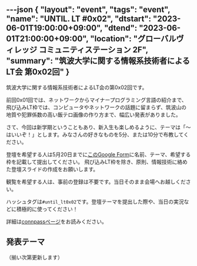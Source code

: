 ---json
{
    "layout": "event",
    "tags": "event",
    "name": "UNTIL. LT #0x02",
    "dtstart": "2023-06-01T19:00:00+09:00",
    "dtend": "2023-06-01T21:00:00+09:00",
    "location": "グローバルヴィレッジ コミュニティステーション 2F",
    "summary": "筑波大学に関する情報系技術者によるLT会 第0x02回"
}
---

筑波大学に関する情報系技術者によるLT会の第0x02回です。

前回0x01回では、ネットワークからマイナープログラミング言語の紹介まで、飛び込みLT枠では、コンピュータやネットワークの話題に留まらず、筑波山の地質や犯罪係数の高い飯テロ画像の作り方まで、幅広い発表がありました。

さて、今回は新学期ということもあり、新入生も楽しめるように、テーマは「〜はいいぞ！」とします。みなさんの好きなものを5分、または10分で布教してください。

登壇を希望する人は5月20日までに[このGoogle Form](https://forms.gle/opZwooU2u8hkzQHP8)に名前、テーマ、希望する枠を記載して提出してください。
飛び込みLT枠を除き、原則、情報技術に絡めた登壇スライドの作成をお願いします。

観覧を希望する人は、事前の登録は不要です。当日そのまま会場へお越しください。

ハッシュタグは`#until_lt0x02`です。登壇テーマを提出した際や、当日の実況などに積極的に使ってください！

詳細は[connpassページ](https://until-tsukuba.connpass.com/event/281971/)をお読みください。

## 発表テーマ

（揃い次第更新します）